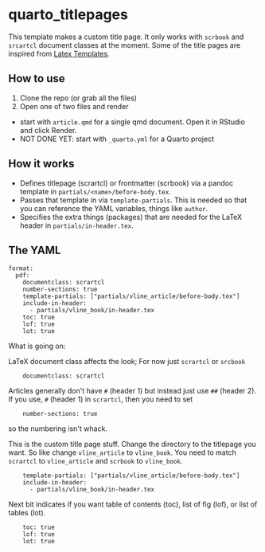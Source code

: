 # quarto_titlepages

This template makes a custom title page. It only works with `scrbook` and `srcartcl` document classes at the moment. Some of the title pages are inspired from [Latex Templates](http://www.latextemplates.com/cat/title-pages#google_vignette).

## How to use

1. Clone the repo (or grab all the files)
2. Open one of two files and render
  * start with `article.qmd` for a single qmd document. Open it in RStudio and click Render.
  * NOT DONE YET: start with `_quarto.yml` for a Quarto project

## How it works

-   Defines titlepage (scrartcl) or frontmatter (scrbook) via a pandoc template in `partials/<name>/before-body.tex`.
-   Passes that template in via `template-partials`. This is needed so that you can reference the YAML variables, things like `author`.
-   Specifies the extra things (packages) that are needed for the LaTeX header in `partials/in-header.tex`.

## The YAML

    format:
      pdf:
        documentclass: scrartcl 
        number-sections: true
        template-partials: ["partials/vline_article/before-body.tex"]
        include-in-header: 
          - partials/vline_book/in-header.tex
        toc: true
        lof: true
        lot: true

What is going on:

LaTeX document class affects the look; For now just `scrartcl` or `srcbook`

        documentclass: scrartcl

Articles generally don't have `#` (header 1) but instead just use `##` (header 2). If you use, `#` (header 1) in `scrartcl`, then you need to set

        number-sections: true 

so the numbering isn't whack.

This is the custom title page stuff. Change the directory to the titlepage you want. So like change `vline_article` to `vline_book`. You need to match `scrartcl` to `vline_article` and `scrbook` to `vline_book`.

        template-partials: ["partials/vline_article/before-body.tex"]
        include-in-header: 
          - partials/vline_book/in-header.tex

Next bit indicates if you want table of contents (toc), list of fig (lof), or list of tables (lot).

        toc: true
        lof: true
        lot: true
